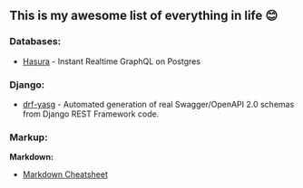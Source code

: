 ## This is my awesome list of everything in life  :blush:

### Databases:
- [Hasura](https://hasura.io) - Instant Realtime GraphQL on Postgres

### Django:
- [drf-yasg](https://github.com/axnsan12/drf-yasg) - Automated generation of real Swagger/OpenAPI 2.0 schemas from Django REST Framework code.

### Markup:
**Markdown:**
- [Markdown Cheatsheet](https://github.com/adam-p/markdown-here/wiki/Markdown-Cheatsheet)
